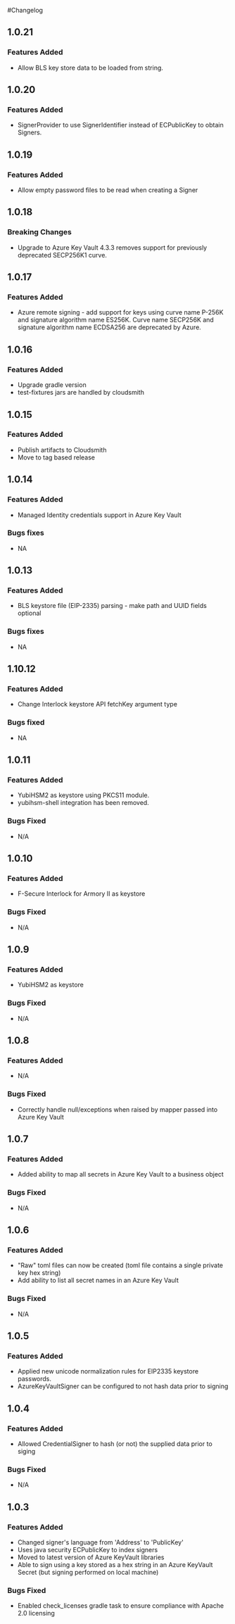 #Changelog

## 1.0.21
### Features Added
- Allow BLS key store data to be loaded from string.

## 1.0.20
### Features Added
- SignerProvider to use SignerIdentifier instead of ECPublicKey to obtain Signers.

## 1.0.19
### Features Added
- Allow empty password files to be read when creating a Signer

## 1.0.18
### Breaking Changes
- Upgrade to Azure Key Vault 4.3.3 removes support for previously deprecated SECP256K1 curve.

## 1.0.17
### Features Added
- Azure remote signing - add support for keys using curve name P-256K and signature algorithm name ES256K. Curve name 
  SECP256K and signature algorithm name ECDSA256 are deprecated by Azure.

## 1.0.16
### Features Added
- Upgrade gradle version
- test-fixtures jars are handled by cloudsmith

## 1.0.15
### Features Added
- Publish artifacts to Cloudsmith
- Move to tag based release

## 1.0.14
### Features Added
- Managed Identity credentials support in Azure Key Vault

### Bugs fixes
- NA

## 1.0.13
### Features Added
- BLS keystore file (EIP-2335) parsing - make path and UUID fields optional

### Bugs fixes
- NA
 
## 1.10.12
### Features Added
- Change Interlock keystore API fetchKey argument type

### Bugs fixed
- NA

## 1.0.11
### Features Added
- YubiHSM2 as keystore using PKCS11 module. 
- yubihsm-shell integration has been removed.

### Bugs Fixed
- N/A

## 1.0.10
### Features Added
- F-Secure Interlock for Armory II as keystore

### Bugs Fixed
- N/A

## 1.0.9
### Features Added
- YubiHSM2 as keystore

### Bugs Fixed
- N/A

## 1.0.8
### Features Added
- N/A

### Bugs Fixed
- Correctly handle null/exceptions when raised by mapper passed into Azure Key Vault

## 1.0.7
### Features Added
- Added ability to map all secrets in Azure Key Vault to a business object

### Bugs Fixed
- N/A

## 1.0.6
### Features Added
- "Raw" toml files can now be created (toml file contains a single private key hex string)
- Add ability to list all secret names in an Azure Key Vault

### Bugs Fixed
- N/A

## 1.0.5
### Features Added
- Applied new unicode normalization rules for EIP2335 keystore passwords. 
- AzureKeyVaultSigner can be configured to not hash data prior to signing

## 1.0.4
### Features Added
- Allowed CredentialSigner to hash (or not) the supplied data prior to siging

### Bugs Fixed
- N/A

## 1.0.3

### Features Added
- Changed signer's language from 'Address' to 'PublicKey'
- Uses java security ECPublicKey to index signers
- Moved to latest version of Azure KeyVault libraries
- Able to sign using a key stored as a hex string in an Azure KeyVault Secret (but signing performed on local machine)

### Bugs Fixed
- Enabled check_licenses gradle task to ensure compliance with Apache 2.0 licensing
